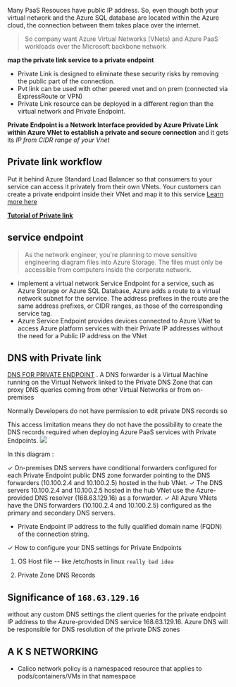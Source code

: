 Many PaaS Resouces have public IP address. So, even though both your virtual network and the Azure SQL database are located within the Azure cloud, the connection between them takes place over the internet.
> So company want Azure Virtual Networks (VNets) and Azure PaaS workloads over the Microsoft backbone network

**map the private link service to a private endpoint**
- Private Link is designed to eliminate these security risks by removing the public part of the connection.
- Pvt link can be used with other peered vnet and on prem (connected via ExpressRoute or VPN)
- Private Link resource can be deployed in a different region than the virtual network and Private Endpoint.

**Private Endpoint is a Network Interface provided by Azure Private Link within Azure VNet to establish a private and secure connection** and it gets its *IP from CIDR range of your Vnet*

## Private link workflow
Put it behind Azure Standard Load Balancer so that consumers to your service can access it privately from their own VNets. Your customers can create a private endpoint inside their VNet and map it to this service
[Learn more here](https://docs.microsoft.com/en-us/azure/private-link/private-link-service-overview)

**[Tutorial of Private link](https://docs.microsoft.com/en-us/azure/private-link/create-private-endpoint-portal)**

## service endpoint
> As the network engineer, you're planning to move sensitive engineering diagram files into Azure Storage. The files must only be accessible from computers inside the corporate network.

- implement a virtual network Service Endpoint for a service, such as Azure Storage or Azure SQL Database, Azure adds a route to a virtual network subnet for the service. The address prefixes in the route are the same address prefixes, or CIDR ranges, as those of the corresponding service tag.
- Azure Service Endpoint provides devices connected to Azure VNet to access Azure platform services with their Private IP addresses without the need for a Public IP address on the VNet

## DNS with Private link

[DNS FOR PRIVATE ENDPOINT](https://docs.microsoft.com/en-us/azure/private-link/private-endpoint-dns)
. A DNS forwarder is a Virtual Machine running on the Virtual Network linked to the Private DNS Zone that can proxy DNS queries coming from other Virtual Networks or from on-premises

Normally Developers do not have permission to edit private DNS records so

This access limitation means they do not have the possibility to create the DNS records required when deploying Azure PaaS services with Private Endpoints.
![](https://docs.microsoft.com/en-us/learn/wwl-azure/design-implement-private-access-to-azure-services/media/private-link-example-central-dns-73e26cad.png)

In this diagram :

✓ On-premises DNS servers have conditional forwarders configured for each Private Endpoint public DNS zone forwarder pointing to the DNS forwarders (10.100.2.4 and 10.100.2.5) hosted in the hub VNet.
✓ The DNS servers 10.100.2.4 and 10.100.2.5 hosted in the hub VNet use the Azure-provided DNS resolver (168.63.129.16) as a forwarder.
✓ All Azure VNets have the DNS forwarders (10.100.2.4 and 10.100.2.5) configured as the primary and secondary DNS servers.

- Private Endpoint IP address to the fully qualified domain name (FQDN) of the connection string.

✓ How to configure your DNS settings for Private Endpoints

1. OS Host file --  like /etc/hosts in linux `really bad idea`

2. Private Zone DNS Records

## Significance of `168.63.129.16`

without any custom DNS settings the client queries for the private endpoint IP address to the Azure-provided DNS service 168.63.129.16. Azure DNS will be responsible for DNS resolution of the private DNS zones


## A K S NETWORKING



- Calico network policy is a namespaced resource that applies to pods/containers/VMs in that namespace
